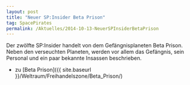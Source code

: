 ```yaml
---
layout: post
title: "Neuer SP:Insider Beta Prison"
tag: SpacePirates
permalink: /Aktuelles/2014-10-13-NeuerSPInsiderBetaPrison
---
```


Der zwölfte SP:Insider handelt von dem Gefängnisplaneten Beta Prison. Neben den verseuchten Planeten, werden vor allem das Gefängnis, sein Personal und ein paar bekannte Insassen beschrieben.

- zu [Beta Prison]({{ site.baseurl }}/Weltraum/Freihandelszone/Beta_Prison/)
